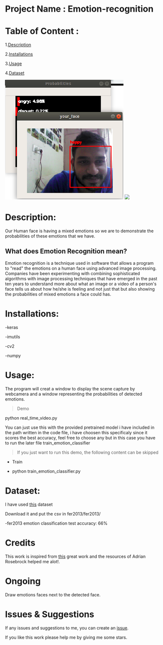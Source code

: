 # Project Name : Emotion-recognition
# Table of Content :
1.[Description](#p1)

2.[Installations](#p2)

3.[Usage](#p3)

4.[Dataset](#p4)



![](https://github.com/bhrt-sharma/Emotion-Detection/blob/master/emotions/Happy.PNG)
![](https://github.com/omar178/Emotion-recognition/blob/master/emotions/angry.PNG)




<a id="p1"></a> 
# Description:

Our Human face is having a mixed emotions so we are to demonstrate the probabilities of these emotions that we have.

## What does Emotion Recognition mean?

Emotion recognition is a technique used in software that allows a program to "read" the emotions on a human face using advanced image processing. Companies have been experimenting with combining sophisticated algorithms with image processing techniques that have emerged in the past ten years to understand more about what an image or a video of a person's face tells us about how he/she is feeling and not just that but also showing the probabilities of mixed emotions a face could has.

<a id="p2"></a> 
# Installations:
-keras

-imutils

-cv2

-numpy

<a id="p3"></a> 
# Usage:

The program will creat a window to display the scene capture by webcamera and a window representing the probabilities of detected emotions.

> Demo

python real_time_video.py

You can just use this with the provided pretrained model i have included in the path written in the code file, i have choosen this specificaly since it scores the best accuracy, feel free to choose any but in this case you have to run the later file train_emotion_classifier
> If you just want to run this demo, the following content can be skipped
- Train

- python train_emotion_classifier.py


<a id="p4"></a> 
# Dataset:

I have used [this](https://www.kaggle.com/c/3364/download-all) dataset

Download it and put the csv in fer2013/fer2013/

-fer2013 emotion classification test accuracy: 66%


# Credits
This work is inspired from [this](https://github.com/oarriaga/face_classification) great work and the resources of Adrian Rosebrock helped me alot!.

# Ongoing 
Draw emotions faces next to the detected face.

# Issues & Suggestions

If any issues and suggestions to me, you can create an [issue](https://github.com/omar178/Emotion-recognition/issues).

If you like this work please help me by giving me some stars.
